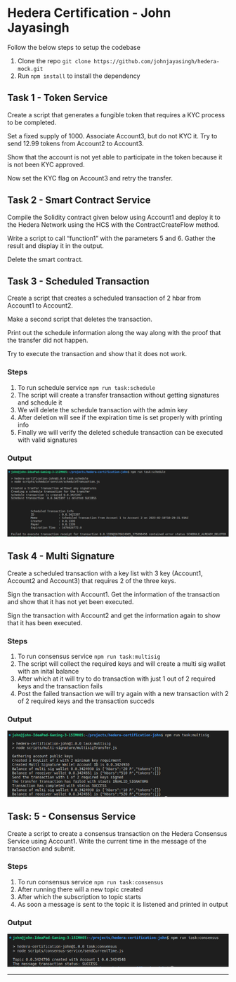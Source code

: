 # Hedera Certification - John Jayasingh

Follow the below steps to setup the codebase 

1. Clone the repo `git clone https://github.com/johnjayasingh/hedera-mock.git`
2. Run `npm install` to install the dependency

## Task 1 - Token Service
Create a script that generates a fungible token that requires a KYC
process to be completed.

Set a fixed supply of 1000. Associate Account3, but do not KYC it.
Try to send 12.99 tokens from Account2 to Account3.

Show that the account is not yet able to participate in the token
because it is not been KYC approved.

Now set the KYC flag on Account3 and retry the transfer.

## Task 2 - Smart Contract Service
Compile the Solidity contract given below using
Account1 and deploy it to the Hedera Network using
the HCS with the ContractCreateFlow method. 

Write a script to call “function1” with the parameters 5 and 6.
Gather the result and display it in the output.

Delete the smart contract.


## Task 3 - Scheduled Transaction
Create a script that creates a scheduled transaction of 2 hbar from
Account1 to Account2.

Make a second script that deletes the transaction.

Print out the schedule information along the way along with the
proof that the transfer did not happen.

Try to execute the transaction and show that it does not work.

### Steps
1. To run schedule service `npm run task:schedule`
2. The script will create a transfer transaction without getting signatures and schedule it 
3. We will delete the schedule transaction with the admin key
4. After deletion will see if the expiration time is set properly with printing info
4. Finally we will verify the deleted schedule transaction can be executed with valid signatures  


### Output
![swap output](./scripts/schedule-service/output.png)


## Task 4 - Multi Signature

Create a scheduled transaction with a key list with 3 key
(Account1, Account2 and Account3) that requires 2 of the three
keys.

Sign the transaction with Account1. Get the information of the
transaction and show that it has not yet been executed.

Sign the transaction with Account2 and get the information again to show that it has been executed.


### Steps
1. To run consensus service `npm run task:multisig`
2. The script will collect the required keys and will create a multi sig wallet with an inital balance
3. After which at it will try to do transaction with just 1 out of 2 required keys and the transaction fails
4. Post the failed transaction we will try again with a new transaction with 2 of 2 required keys and the transaction succeds


### Output
![swap output](./scripts/multi-signature/output.png)


## Task: 5 - Consensus Service
Create a script to create a consensus transaction on the Hedera
Consensus Service using Account1. Write the current time in the
message of the transaction and submit.

### Steps
1. To run consensus service `npm run task:consensus`
2. After running there will a new topic created
3. After which the subscription to topic starts
4. As soon a message is sent to the topic it is listened and printed in output

### Output
![swap output](./scripts/consensus-service/output.png)

---
